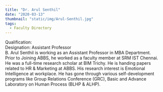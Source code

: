 ```yaml
---
title: "Dr. Arul Senthil"
date: "2020-03-13"
thumbnail: "static/img/Arul-Senthil.jpg"
tags:
  - Faculty Directory
---
```


Qualification:  
Designation: Assistant Professor  
B. Arul Senthil is working as an Assistant Professor in MBA Department. Prior to Joining ABBS, he worked as a faculty member at SRM IST Chennai. He was a full-time research scholar at BIM Trichy. He is handing papers related to HR & Marketing at ABBS. His research interest is Emotional Intelligence at workplace. He has gone through various self-development programs like Group Relations Conference (GRC), Basic and Advance Laboratory on Human Process (BLHP & ALHP).
